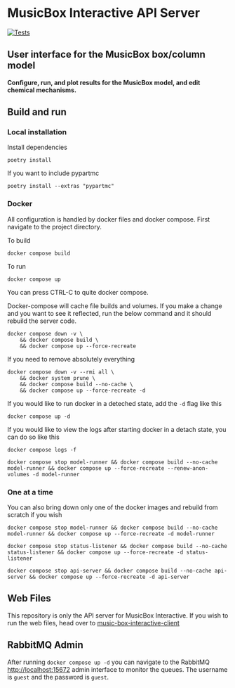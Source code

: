 # MusicBox Interactive API Server

[![Tests](https://github.com/NCAR/music-box-interactive-api/actions/workflows/pytest.yml/badge.svg)](https://github.com/NCAR/music-box-interactive-api/actions/workflows/pyteset.yml)

## User interface for the MusicBox box/column model

**Configure, run, and plot results for the MusicBox model, and edit chemical mechanisms.**

## Build and run

### Local installation

Install dependencies
```
poetry install
```

If you want to include pypartmc

```
poetry install --extras "pypartmc"
```

### Docker

All configuration is handled by docker files and docker compose. First navigate to the project directory.

To build
```
docker compose build
```

To run
```
docker compose up
```

You can press CTRL-C to quite docker compose.

Docker-compose will cache file builds and volumes. If you make a change and you want to see 
it reflected, run the below command and it should rebuild the server code.

```
docker compose down -v \
    && docker compose build \
    && docker compose up --force-recreate
```

If you need to remove absolutely everything

```
docker compose down -v --rmi all \
    && docker system prune \
    && docker compose build --no-cache \
    && docker compose up --force-recreate -d
```

If you would like to run docker in a deteched state, add the `-d` flag like this

```
docker compose up -d
```

If you would like to view the logs after starting docker in a detach state, you can do so like this

```
docker compose logs -f
```

```
docker compose stop model-runner && docker compose build --no-cache model-runner && docker compose up --force-recreate --renew-anon-volumes -d model-runner
```


### One at a time

You can also bring down only one of the docker images and rebuild from scratch if you wish

```
docker compose stop model-runner && docker compose build --no-cache model-runner && docker compose up --force-recreate -d model-runner
```

```
docker compose stop status-listener && docker compose build --no-cache status-listener && docker compose up --force-recreate -d status-listener
```

```
docker compose stop api-server && docker compose build --no-cache api-server && docker compose up --force-recreate -d api-server
```

## Web Files

This repository is only the API server for MusicBox Interactive. If you wish to run the web files, head over to [music-box-interactive-client](https://github.com/NCAR/music-box-interactive-client)

## RabbitMQ Admin

After running `docker compose up -d` you can navigate to the RabbitMQ [http://localhost:15672](http://localhost:15672) admin interface to monitor the queues.
The username is `guest` and the password is `guest`.